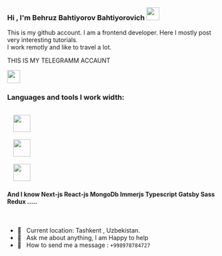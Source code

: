 ### Hi , I'm Behruz Bahtiyorov Bahtiyorovich <img src="https://media.giphy.com/media/hvRJCLFzcasrR4ia7z/giphy.gif" width="30px" height="30px"/>

This is my github account. I am a frontend developer. Here I mostly post very interesting tutorials. <br/>
I work remotly and like to travel a lot.

<div>
  <div class="telgram-link">
    <p>THIS IS MY TELEGRAMM ACCAUNT</p>
      <a href="https://t.me/MusLim_4727">
      <img src="https://papik.pro/uploads/posts/2022-01/1643603259_12-papik-pro-p-logotip-telegram-12.png" width="30px"/>
      </a>
  </div>
</div>

### Languages and tools I work width:

<code>
  <img src="https://skillup.mk/assets/img/javascript-logo.png" width="40px"/>
</code>
<code>
  <img src="https://static.codedojo.ru/assets/images/topics/typescript.png" width="40px"/>
</code>
<code>
  <img              src="https://camo.githubusercontent.com/161ccc854b9158377eaae04a1a68b3b87556b04dec30a7de99798158910e44a8/68747470733a2f2f616368696576656d656e742d696d616765732e7465616d74726565686f7573652e636f6d2f6261646765735f6373735f6d6f64756c6172736173735f737461676530322e706e67" width="40px"/>
</code>

#### And I know Next-js React-js MongoDb Immerjs Typescript Gatsby Sass Redux .....

<br/>

- 📍 &nbsp; Current location: Tashkent , Uzbekistan.
- 📜 &nbsp; Ask me about anything, I am Happy to help
- 📲 &nbsp; How to send me a message : <code>+998978784727</code>


